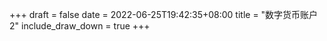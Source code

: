 +++
draft = false
date = 2022-06-25T19:42:35+08:00
title = "数字货币账户 2"
include_draw_down = true
+++

